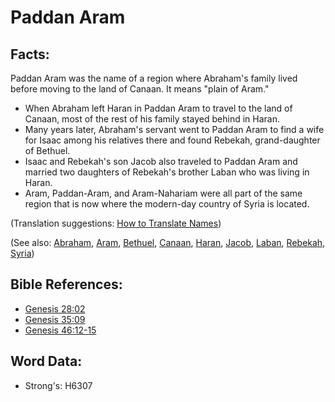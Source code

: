 # Paddan Aram #

## Facts: ##

Paddan Aram was the name of a region where Abraham's family lived before moving to the land of Canaan. It means "plain of Aram."

* When Abraham left Haran in Paddan Aram to travel to the land of Canaan, most of the rest of his family stayed behind in Haran.
* Many years later, Abraham's servant went to Paddan Aram to find a wife for Isaac among his relatives there and found Rebekah, grand-daughter of Bethuel.
* Isaac and Rebekah's son Jacob also traveled to Paddan Aram and married two daughters of Rebekah's brother Laban who was living in Haran.
* Aram, Paddan-Aram, and Aram-Nahariam were all part of the same region that is now where the modern-day country of Syria is located.
 

(Translation suggestions: [How to Translate Names](rc://en/ta/man/translate/translate-names))

(See also: [Abraham](../names/abraham.md), [Aram](../names/aram.md), [Bethuel](../names/bethuel.md), [Canaan](../names/canaan.md), [Haran](../names/haran.md), [Jacob](../names/jacob.md), [Laban](../names/laban.md), [Rebekah](../names/rebekah.md), [Syria](../names/syria.md))

## Bible References: ##

* [Genesis 28:02](rc://en/tn/help/gen/28/02)
* [Genesis 35:09](rc://en/tn/help/gen/35/09)
* [Genesis 46:12-15](rc://en/tn/help/gen/46/12)

## Word Data: ##

* Strong's: H6307

